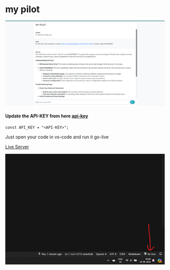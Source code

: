 # my pilot

![home page](my-pilot.png)

#### Update the API-KEY from here [api-key](href="https://aistudio.google.com/app/apikey")

`const API_KEY = "<API-KEY>";`

Just open your code in vs-code and run it go-live

[Live Server](href="https://marketplace.visualstudio.com/items?itemName=ritwickdey.LiveServer")

![GoLive](live.png) 